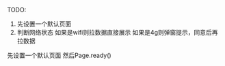 TODO:

1. 先设置一个默认页面 
2. 判断网络状态
    如果是wifi则拉数据直接展示
    如果是4g则弹窗提示，同意后再拉数据


先设置一个默认页面
然后Page.ready()

